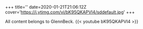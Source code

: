 +++
title=''
date=2020-01-21T21:06:12Z
cover='https://i.ytimg.com/vi/bK95QKAPVI4/sddefault.jpg'
+++

All content belongs to GlennBeck.
{{< youtube bK95QKAPVI4 >}}
